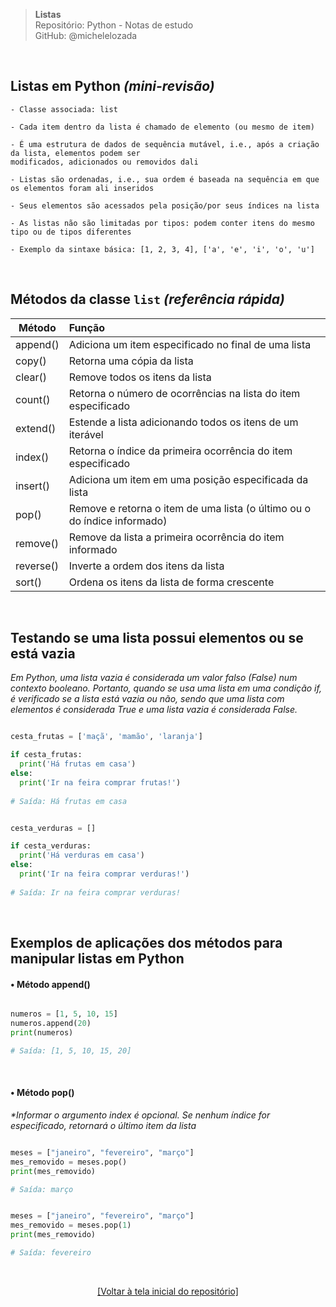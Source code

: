 > **Listas**  
> Repositório: Python - Notas de estudo     
> GitHub: @michelelozada
&nbsp;
     
&nbsp;  
## Listas em Python *(mini-revisão)*
```
- Classe associada: list

- Cada item dentro da lista é chamado de elemento (ou mesmo de item) 

- É uma estrutura de dados de sequência mutável, i.e., após a criação da lista, elementos podem ser 
modificados, adicionados ou removidos dali 

- Listas são ordenadas, i.e., sua ordem é baseada na sequência em que os elementos foram ali inseridos 

- Seus elementos são acessados pela posição/por seus índices na lista

- As listas não são limitadas por tipos: podem conter itens do mesmo tipo ou de tipos diferentes 

- Exemplo da sintaxe básica: [1, 2, 3, 4], ['a', 'e', 'i', 'o', 'u']
```

&nbsp; 

## Métodos da classe `list` *(referência rápida)* 

Método | Função
---    | :--
append() | Adiciona um item especificado no final de uma lista
copy() | Retorna uma cópia da lista
clear() | Remove todos os itens da lista 
count() | Retorna o número de ocorrências na lista do item especificado  
extend() | Estende a lista adicionando todos os itens de um iterável
index() | Retorna o índice da primeira ocorrência do item especificado
insert() | Adiciona um item em uma posição especificada da lista 
pop() | Remove e retorna o item de uma lista (o último ou o do índice informado)
remove() | Remove da lista a primeira ocorrência do item informado 
reverse() | Inverte a ordem dos itens da lista 
sort() | Ordena os itens da lista de forma crescente

&nbsp;

## Testando se uma lista possui elementos ou se está vazia
*Em Python, uma lista vazia é considerada um valor falso (False) num contexto booleano. Portanto, quando se usa uma lista em uma condição if, é verificado se a lista está vazia ou não, sendo que uma lista com elementos é considerada True e uma lista vazia é considerada False.*

```py

cesta_frutas = ['maçã', 'mamão', 'laranja']

if cesta_frutas:
  print('Há frutas em casa')
else:
  print('Ir na feira comprar frutas!')
  
# Saída: Há frutas em casa
```
```py

cesta_verduras = []

if cesta_verduras:
  print('Há verduras em casa')
else:
  print('Ir na feira comprar verduras!')
  
# Saída: Ir na feira comprar verduras!    
```

&nbsp;   

## Exemplos de aplicações dos métodos para manipular listas em Python 

#### • Método append()
```py

numeros = [1, 5, 10, 15]
numeros.append(20)
print(numeros)

# Saída: [1, 5, 10, 15, 20]
```

&nbsp;

#### • Método pop()
*\*Informar o argumento index é opcional. Se nenhum índice for especificado, retornará o último item da lista*

```py

meses = ["janeiro", "fevereiro", "março"]
mes_removido = meses.pop()
print(mes_removido)

# Saída: março
```
```py

meses = ["janeiro", "fevereiro", "março"]
mes_removido = meses.pop(1)
print(mes_removido)

# Saída: fevereiro
```

&nbsp;

<div align="center">
<a href="https://github.com/michelelozada/Python-Study-Notes">[Voltar à tela inicial do repositório]</a>
</div>